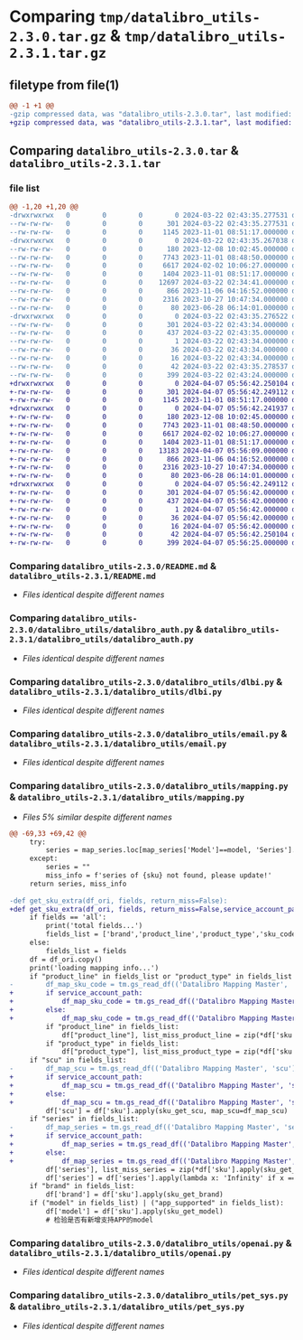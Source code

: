 # Comparing `tmp/datalibro_utils-2.3.0.tar.gz` & `tmp/datalibro_utils-2.3.1.tar.gz`

## filetype from file(1)

```diff
@@ -1 +1 @@
-gzip compressed data, was "datalibro_utils-2.3.0.tar", last modified: Fri Mar 22 02:43:35 2024, max compression
+gzip compressed data, was "datalibro_utils-2.3.1.tar", last modified: Sun Apr  7 05:56:42 2024, max compression
```

## Comparing `datalibro_utils-2.3.0.tar` & `datalibro_utils-2.3.1.tar`

### file list

```diff
@@ -1,20 +1,20 @@
-drwxrwxrwx   0        0        0        0 2024-03-22 02:43:35.277531 datalibro_utils-2.3.0/
--rw-rw-rw-   0        0        0      301 2024-03-22 02:43:35.277531 datalibro_utils-2.3.0/PKG-INFO
--rw-rw-rw-   0        0        0     1145 2023-11-01 08:51:17.000000 datalibro_utils-2.3.0/README.md
-drwxrwxrwx   0        0        0        0 2024-03-22 02:43:35.267038 datalibro_utils-2.3.0/datalibro_utils/
--rw-rw-rw-   0        0        0      180 2023-12-08 10:02:45.000000 datalibro_utils-2.3.0/datalibro_utils/__init__.py
--rw-rw-rw-   0        0        0     7743 2023-11-01 08:48:50.000000 datalibro_utils-2.3.0/datalibro_utils/datalibro_auth.py
--rw-rw-rw-   0        0        0     6617 2024-02-02 10:06:27.000000 datalibro_utils-2.3.0/datalibro_utils/dlbi.py
--rw-rw-rw-   0        0        0     1404 2023-11-01 08:51:17.000000 datalibro_utils-2.3.0/datalibro_utils/email.py
--rw-rw-rw-   0        0        0    12697 2024-03-22 02:34:41.000000 datalibro_utils-2.3.0/datalibro_utils/mapping.py
--rw-rw-rw-   0        0        0      866 2023-11-06 04:16:52.000000 datalibro_utils-2.3.0/datalibro_utils/openai.py
--rw-rw-rw-   0        0        0     2316 2023-10-27 10:47:34.000000 datalibro_utils-2.3.0/datalibro_utils/pet_sys.py
--rw-rw-rw-   0        0        0       80 2023-06-28 06:14:01.000000 datalibro_utils-2.3.0/datalibro_utils/test.py
-drwxrwxrwx   0        0        0        0 2024-03-22 02:43:35.276522 datalibro_utils-2.3.0/datalibro_utils.egg-info/
--rw-rw-rw-   0        0        0      301 2024-03-22 02:43:34.000000 datalibro_utils-2.3.0/datalibro_utils.egg-info/PKG-INFO
--rw-rw-rw-   0        0        0      437 2024-03-22 02:43:35.000000 datalibro_utils-2.3.0/datalibro_utils.egg-info/SOURCES.txt
--rw-rw-rw-   0        0        0        1 2024-03-22 02:43:34.000000 datalibro_utils-2.3.0/datalibro_utils.egg-info/dependency_links.txt
--rw-rw-rw-   0        0        0       36 2024-03-22 02:43:34.000000 datalibro_utils-2.3.0/datalibro_utils.egg-info/requires.txt
--rw-rw-rw-   0        0        0       16 2024-03-22 02:43:34.000000 datalibro_utils-2.3.0/datalibro_utils.egg-info/top_level.txt
--rw-rw-rw-   0        0        0       42 2024-03-22 02:43:35.278537 datalibro_utils-2.3.0/setup.cfg
--rw-rw-rw-   0        0        0      399 2024-03-22 02:43:24.000000 datalibro_utils-2.3.0/setup.py
+drwxrwxrwx   0        0        0        0 2024-04-07 05:56:42.250104 datalibro_utils-2.3.1/
+-rw-rw-rw-   0        0        0      301 2024-04-07 05:56:42.249112 datalibro_utils-2.3.1/PKG-INFO
+-rw-rw-rw-   0        0        0     1145 2023-11-01 08:51:17.000000 datalibro_utils-2.3.1/README.md
+drwxrwxrwx   0        0        0        0 2024-04-07 05:56:42.241937 datalibro_utils-2.3.1/datalibro_utils/
+-rw-rw-rw-   0        0        0      180 2023-12-08 10:02:45.000000 datalibro_utils-2.3.1/datalibro_utils/__init__.py
+-rw-rw-rw-   0        0        0     7743 2023-11-01 08:48:50.000000 datalibro_utils-2.3.1/datalibro_utils/datalibro_auth.py
+-rw-rw-rw-   0        0        0     6617 2024-02-02 10:06:27.000000 datalibro_utils-2.3.1/datalibro_utils/dlbi.py
+-rw-rw-rw-   0        0        0     1404 2023-11-01 08:51:17.000000 datalibro_utils-2.3.1/datalibro_utils/email.py
+-rw-rw-rw-   0        0        0    13183 2024-04-07 05:56:09.000000 datalibro_utils-2.3.1/datalibro_utils/mapping.py
+-rw-rw-rw-   0        0        0      866 2023-11-06 04:16:52.000000 datalibro_utils-2.3.1/datalibro_utils/openai.py
+-rw-rw-rw-   0        0        0     2316 2023-10-27 10:47:34.000000 datalibro_utils-2.3.1/datalibro_utils/pet_sys.py
+-rw-rw-rw-   0        0        0       80 2023-06-28 06:14:01.000000 datalibro_utils-2.3.1/datalibro_utils/test.py
+drwxrwxrwx   0        0        0        0 2024-04-07 05:56:42.249112 datalibro_utils-2.3.1/datalibro_utils.egg-info/
+-rw-rw-rw-   0        0        0      301 2024-04-07 05:56:42.000000 datalibro_utils-2.3.1/datalibro_utils.egg-info/PKG-INFO
+-rw-rw-rw-   0        0        0      437 2024-04-07 05:56:42.000000 datalibro_utils-2.3.1/datalibro_utils.egg-info/SOURCES.txt
+-rw-rw-rw-   0        0        0        1 2024-04-07 05:56:42.000000 datalibro_utils-2.3.1/datalibro_utils.egg-info/dependency_links.txt
+-rw-rw-rw-   0        0        0       36 2024-04-07 05:56:42.000000 datalibro_utils-2.3.1/datalibro_utils.egg-info/requires.txt
+-rw-rw-rw-   0        0        0       16 2024-04-07 05:56:42.000000 datalibro_utils-2.3.1/datalibro_utils.egg-info/top_level.txt
+-rw-rw-rw-   0        0        0       42 2024-04-07 05:56:42.250104 datalibro_utils-2.3.1/setup.cfg
+-rw-rw-rw-   0        0        0      399 2024-04-07 05:56:25.000000 datalibro_utils-2.3.1/setup.py
```

### Comparing `datalibro_utils-2.3.0/README.md` & `datalibro_utils-2.3.1/README.md`

 * *Files identical despite different names*

### Comparing `datalibro_utils-2.3.0/datalibro_utils/datalibro_auth.py` & `datalibro_utils-2.3.1/datalibro_utils/datalibro_auth.py`

 * *Files identical despite different names*

### Comparing `datalibro_utils-2.3.0/datalibro_utils/dlbi.py` & `datalibro_utils-2.3.1/datalibro_utils/dlbi.py`

 * *Files identical despite different names*

### Comparing `datalibro_utils-2.3.0/datalibro_utils/email.py` & `datalibro_utils-2.3.1/datalibro_utils/email.py`

 * *Files identical despite different names*

### Comparing `datalibro_utils-2.3.0/datalibro_utils/mapping.py` & `datalibro_utils-2.3.1/datalibro_utils/mapping.py`

 * *Files 5% similar despite different names*

```diff
@@ -69,33 +69,42 @@
     try:
         series = map_series.loc[map_series['Model']==model, 'Series'].iloc[0]
     except:
         series = ""
         miss_info = f'series of {sku} not found, please update!'
     return series, miss_info
 
-def get_sku_extra(df_ori, fields, return_miss=False):
+def get_sku_extra(df_ori, fields, return_miss=False,service_account_path=None):
     if fields == 'all':
         print('total fields...')
         fields_list = ['brand','product_line','product_type','sku_code','model', 'scu', 'app_supported', 'series']
     else:
         fields_list = fields
     df = df_ori.copy()
     print('loading mapping info...')
     if "product_line" in fields_list or "product_type" in fields_list :
-        df_map_sku_code = tm.gs_read_df(('Datalibro Mapping Master', 'sku_code'))
+        if service_account_path:
+            df_map_sku_code = tm.gs_read_df(('Datalibro Mapping Master', 'sku_code'),service_account_path)
+        else:
+            df_map_sku_code = tm.gs_read_df(('Datalibro Mapping Master', 'sku_code'))
         if "product_line" in fields_list:
             df["product_line"], list_miss_product_line = zip(*df['sku'].apply(sku_get_product_line, map_sku_code = df_map_sku_code))
         if "product_type" in fields_list:
             df["product_type"], list_miss_product_type = zip(*df['sku'].apply(sku_get_product_type, map_sku_code = df_map_sku_code))
     if "scu" in fields_list:
-        df_map_scu = tm.gs_read_df(('Datalibro Mapping Master', 'scu'))
+        if service_account_path:
+            df_map_scu = tm.gs_read_df(('Datalibro Mapping Master', 'scu'),service_account_path)
+        else:
+            df_map_scu = tm.gs_read_df(('Datalibro Mapping Master', 'scu'))
         df['scu'] = df['sku'].apply(sku_get_scu, map_scu=df_map_scu)
     if "series" in fields_list:
-        df_map_series = tm.gs_read_df(('Datalibro Mapping Master', 'series'))
+        if service_account_path:
+            df_map_series = tm.gs_read_df(('Datalibro Mapping Master', 'series'),service_account_path)
+        else:
+            df_map_series = tm.gs_read_df(('Datalibro Mapping Master', 'series'))
         df['series'], list_miss_series = zip(*df['sku'].apply(sku_get_series, map_series=df_map_series))
         df['series'] = df['series'].apply(lambda x: 'Infinity' if x == np.inf or x == -np.inf else x)
     if "brand" in fields_list:
         df['brand'] = df['sku'].apply(sku_get_brand)
     if ("model" in fields_list) | ("app_supported" in fields_list):
         df['model'] = df['sku'].apply(sku_get_model)
         # 检验是否有新增支持APP的model
```

### Comparing `datalibro_utils-2.3.0/datalibro_utils/openai.py` & `datalibro_utils-2.3.1/datalibro_utils/openai.py`

 * *Files identical despite different names*

### Comparing `datalibro_utils-2.3.0/datalibro_utils/pet_sys.py` & `datalibro_utils-2.3.1/datalibro_utils/pet_sys.py`

 * *Files identical despite different names*


